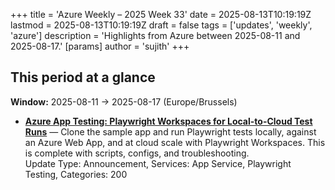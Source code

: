 +++
title = 'Azure Weekly – 2025 Week 33'
date = 2025-08-13T10:19:19Z
lastmod = 2025-08-13T10:19:19Z
draft = false
tags = ['updates', 'weekly', 'azure']
description = 'Highlights from Azure between 2025-08-11 and 2025-08-17.'
[params]
    author = 'sujith'
+++
## This period at a glance

**Window:** 2025-08-11 → 2025-08-17 (Europe/Brussels)

- **[Azure App Testing: Playwright Workspaces for Local-to-Cloud Test Runs](https://techcommunity.microsoft.com/blog/appsonazureblog/azure-app-testing-playwright-workspaces-for-local-to-cloud-test-runs/4442711)** — Clone the sample app and run Playwright tests locally, against an Azure Web App, and at cloud scale with Playwright Workspaces. This is complete with scripts, configs, and troubleshooting.<br />Update Type: Announcement, Services: App Service, Playwright Testing, Categories:  200

